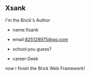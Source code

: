 ## Xsank


I'm the Brick's Author

- name:Xsank
- email:825128975@qq.com
- school:you guess?
- career:Geek

now i finish the Brick Web Framework!
